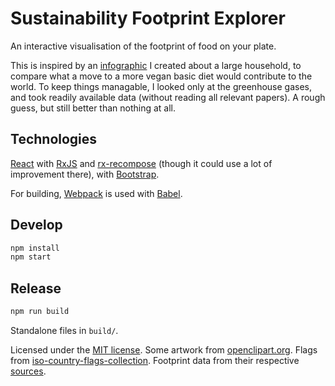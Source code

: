 Sustainability Footprint Explorer
=================================
An interactive visualisation of the footprint of food on your plate.

This is inspired by an [infographic](infographic.pdf) I created about a
large household, to compare what a move to a more vegan basic diet would
contribute to the world.  To keep things managable, I looked only at the
greenhouse gases, and took readily available data (without reading all relevant
papers). A rough guess, but still better than nothing at all.



Technologies
------------

[React](facebook.github.io/react) with [RxJS](https://github.com/Reactive-Extensions/RxJS)
and [rx-recompose](https://github.com/acdlite/recompose) (though it could use a lot of improvement
there), with [Bootstrap](https://react-bootstrap.github.io/).

For building, [Webpack](https://webpack.github.io/) is used with [Babel](https://babeljs.io/).


Develop
-------

```sh
npm install
npm start
```


Release
-------

```sh
npm run build
```

Standalone files in `build/`.


Licensed under the [MIT license](https://opensource.org/licenses/MIT).
Some artwork from [openclipart.org](http://openclipart.org/).
Flags from [iso-country-flags-collection](https://github.com/linuxmint/iso-country-flags-svg-collection).
Footprint data from their respective [sources](src/footprint-data.js).
